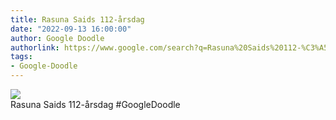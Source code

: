 ```yaml
---
title: Rasuna Saids 112-årsdag
date: "2022-09-13 16:00:00"
author: Google Doodle
authorlink: https://www.google.com/search?q=Rasuna%20Saids%20112-%C3%A5rsdag
tags:
- Google-Doodle
---
```

<img src="https://www.google.com/logos/doodles/2022/rasuna-saids-112th-birthday-6753651837109501.4-l.png" referrerpolicy="no-referrer"><br>Rasuna Saids 112-årsdag #GoogleDoodle